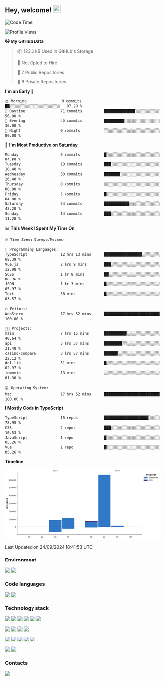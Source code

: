 ## Hey, welcome!   <img src="https://github.com/blackcater/blackcater/raw/main/images/Hi.gif" height="24" width="24"/></h1>

<!--START_SECTION:waka-->
![Code Time](http://img.shields.io/badge/Code%20Time-301%20hrs%2050%20mins-blue)

![Profile Views](http://img.shields.io/badge/Profile%20Views-0-blue)

**🐱 My GitHub Data** 

> 📦 123.3 kB Used in GitHub's Storage 
 > 
> 🚫 Not Opted to Hire
 > 
> 📜 7 Public Repositories 
 > 
> 🔑 8 Private Repositories 
 > 
**I'm an Early 🐤** 

```text
🌞 Morning                9 commits           ██░░░░░░░░░░░░░░░░░░░░░░░   07.20 % 
🌆 Daytime                71 commits          ██████████████░░░░░░░░░░░   56.80 % 
🌃 Evening                45 commits          █████████░░░░░░░░░░░░░░░░   36.00 % 
🌙 Night                  0 commits           ░░░░░░░░░░░░░░░░░░░░░░░░░   00.00 % 
```
📅 **I'm Most Productive on Saturday** 

```text
Monday                   6 commits           █░░░░░░░░░░░░░░░░░░░░░░░░   04.80 % 
Tuesday                  13 commits          ███░░░░░░░░░░░░░░░░░░░░░░   10.40 % 
Wednesday                33 commits          ███████░░░░░░░░░░░░░░░░░░   26.40 % 
Thursday                 0 commits           ░░░░░░░░░░░░░░░░░░░░░░░░░   00.00 % 
Friday                   5 commits           █░░░░░░░░░░░░░░░░░░░░░░░░   04.00 % 
Saturday                 54 commits          ███████████░░░░░░░░░░░░░░   43.20 % 
Sunday                   14 commits          ███░░░░░░░░░░░░░░░░░░░░░░   11.20 % 
```


📊 **This Week I Spent My Time On** 

```text
🕑︎ Time Zone: Europe/Moscow

💬 Programming Languages: 
TypeScript               12 hrs 13 mins      █████████████████░░░░░░░░   68.39 % 
Vue.js                   2 hrs 9 mins        ███░░░░░░░░░░░░░░░░░░░░░░   12.08 % 
SCSS                     1 hr 8 mins         ██░░░░░░░░░░░░░░░░░░░░░░░   06.36 % 
JSON                     1 hr 3 mins         █░░░░░░░░░░░░░░░░░░░░░░░░   05.97 % 
Text                     38 mins             █░░░░░░░░░░░░░░░░░░░░░░░░   03.57 % 

🔥 Editors: 
WebStorm                 17 hrs 52 mins      █████████████████████████   100.00 % 

🐱‍💻 Projects: 
main                     7 hrs 15 mins       ██████████░░░░░░░░░░░░░░░   40.64 % 
api                      5 hrs 37 mins       ████████░░░░░░░░░░░░░░░░░   31.48 % 
casino-compare           3 hrs 57 mins       ██████░░░░░░░░░░░░░░░░░░░   22.12 % 
dal.lib                  31 mins             █░░░░░░░░░░░░░░░░░░░░░░░░   02.97 % 
inmovie                  13 mins             ░░░░░░░░░░░░░░░░░░░░░░░░░   01.30 % 

💻 Operating System: 
Mac                      17 hrs 52 mins      █████████████████████████   100.00 % 
```

**I Mostly Code in TypeScript** 

```text
TypeScript               15 repos            ████████████████████░░░░░   78.95 % 
CSS                      2 repos             ███░░░░░░░░░░░░░░░░░░░░░░   10.53 % 
JavaScript               1 repo              █░░░░░░░░░░░░░░░░░░░░░░░░   05.26 % 
Vue                      1 repo              █░░░░░░░░░░░░░░░░░░░░░░░░   05.26 % 
```



**Timeline**

![Lines of Code chart](https://raw.githubusercontent.com/IntarialN/IntarialN/main/assets/bar_graph.png)


 Last Updated on 24/09/2024 18:41:53 UTC
<!--END_SECTION:waka-->

### Environment

![](https://img.shields.io/badge/IDE_WebStorm-informational?style=flat&logo=WebStorm&logoColor=white&color=0E1117)
![](https://img.shields.io/badge/OS_macOS-informational?style=flat&logo=macos&logoColor=white&color=0E1117)

### Code languages

![](https://img.shields.io/badge/TypeScript-informational?style=flat&logo=TypeScript&logoColor=white&color=0E1117)
![](https://img.shields.io/badge/JavaScript-informational?style=flat&logo=JavaScript&logoColor=white&color=0E1117)

### Technology stack

![](https://img.shields.io/badge/React-informational?style=flat&logo=React&logoColor=white&color=0E1117)
![](https://img.shields.io/badge/React_Native-informational?style=flat&logo=React&logoColor=white&color=0E1117)
![](https://img.shields.io/badge/Electron-informational?style=flat&logo=Electron&logoColor=white&color=0E1117)
![](https://img.shields.io/badge/Vite-informational?style=flat&logo=Vite&logoColor=white&color=0E1117)
![](https://img.shields.io/badge/Mobx-informational?style=flat&logo=MobX&logoColor=white&color=0E1117)
![](https://img.shields.io/badge/Redux-informational?style=flat&logo=Redux&logoColor=white&color=0E1117)

![](https://img.shields.io/badge/Node.js-informational?style=flat&logo=Node.js&logoColor=white&color=0E1117)
![](https://img.shields.io/badge/Nest.js-informational?style=flat&logo=Node.js&logoColor=white&color=0E1117)
![](https://img.shields.io/badge/TypeORM-informational?style=flat&logo=Node.js&logoColor=white&color=0E1117)
![](https://img.shields.io/badge/Express-informational?style=flat&logo=Express&logoColor=white&color=0E1117)

![](https://img.shields.io/badge/PostgreSQL-informational?style=flat&logo=PostgreSQL&logoColor=white&color=0E1117)
![](https://img.shields.io/badge/MongoDB-informational?style=flat&logo=MongoDB&logoColor=white&color=0E1117)
![](https://img.shields.io/badge/MySQL-informational?style=flat&logo=MySQL&logoColor=white&color=0E1117)
![](https://img.shields.io/badge/Redis-informational?style=flat&logo=Redis&logoColor=white&color=0E1117)
![](https://img.shields.io/badge/Docker-informational?style=flat&logo=docker&logoColor=white&color=0E1117)

![](https://img.shields.io/badge/GitHub-informational?style=flat&logo=github&logoColor=white&color=0E1117)
![](https://img.shields.io/badge/GitLab-informational?style=flat&logo=gitlab&logoColor=white&color=0E1117)

### Contacts

[![](https://img.shields.io/badge/Intarial-informational?style=flat&logo=Telegram&logoColor=white&color=0E1117)](https://t.me/intarial)
